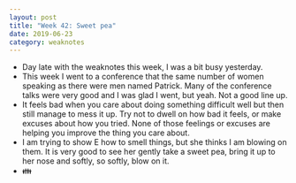 ```yaml
---
layout: post
title: "Week 42: Sweet pea"
date: 2019-06-23
category: weaknotes
---
```


* Day late with the weaknotes this week, I was a bit busy yesterday.
* This week I went to a conference that the same number of women speaking as there were men named Patrick. Many of the conference talks were very good and I was glad I went, but yeah. Not a good line up.
* It feels bad when you care about doing something difficult well but then still manage to mess it up. Try not to dwell on how bad it feels, or make excuses about how you tried. None of those feelings or excuses are helping you improve the thing you care about.
* I am trying to show E how to smell things, but she thinks I am blowing on them. It is very good to see her gently take a sweet pea, bring it up to her nose and softly, so softly, blow on it.
* 👪
